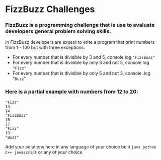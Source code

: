 # FizzBuzz Challenges

### FizzBuzz is a programming challenge that is use to evaluate developers general problem solving skills.

In FizzBuzz developers are expect to erite a program that print numbers from 1 - 100 but with three exceptions.

- For every number that is divisible by 3 and 5, console log ```"FizzBuzz"```
- For every number that is divisible by only 3 and not 5, console log ```"Fizz"```
- For every number that is divisible by only 5 and not 3, console .log "```Buzz```"

### Here is a partial example with numbers from 12 to 20:

    "Fizz"
    13
    14
    "FizzBuzz"
    16
    17
    "Fizz"
    19
    "Buzz"

Add your solutions here in any language of your choice be it `java python C++ javascript` or any of your choice